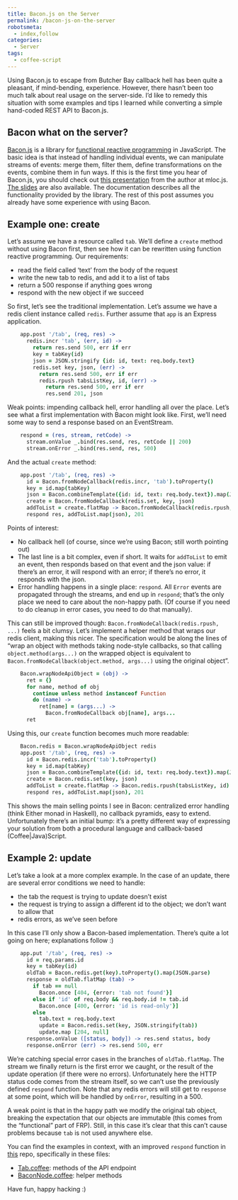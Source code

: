 ```yaml
---
title: Bacon.js on the Server
permalink: /bacon-js-on-the-server
robotsmeta:
  - index,follow
categories:
  - Server
tags:
  - coffee-script
---
```


Using Bacon.js to escape from Butcher Bay callback hell has been quite a pleasant, if mind-bending, experience. However, there hasn’t been too much talk about real usage on the server-side. I’d like to remedy this situation with some examples and tips I learned while converting a simple hand-coded REST API to Bacon.js.

<!-- more -->

## Bacon what on the server?

[Bacon.js][1] is a library for [functional reactive programming][2] in JavaScript. The basic idea is that instead of handling individual events, we can manipulate streams of events: merge them, filter them, define transformations on the events, combine them in fun ways. If this is the first time you hear of Bacon.js, you should check out [this presentation][3] from the author at mloc.js. [The slides][4] are also available. The documentation describes all the functionality provided by the library. The rest of this post assumes you already have some experience with using Bacon.

 [1]: https://github.com/raimohanska/bacon.js
 [2]: http://en.wikipedia.org/wiki/Functional_reactive_programming
 [3]: http://www.ustream.tv/recorded/29299079
 [4]: https://github.com/raimohanska/bacon-mloc

## Example one: create

Let’s assume we have a resource called `tab`. We’ll define a `create` method without using Bacon first, then see how it can be rewritten using function reactive programming. Our requirements:

*   read the field called ‘text’ from the body of the request
*   write the new tab to redis, and add it to a list of tabs
*   return a 500 response if anything goes wrong
*   respond with the new object if we succeed

So first, let’s see the traditional implementation. Let’s assume we have a redis client instance called `redis`. Further assume that `app` is an Express application.

```coffeescript
    app.post '/tab', (req, res) ->
      redis.incr 'tab', (err, id) ->
        return res.send 500, err if err
        key = tabKey(id)
        json = JSON.stringify {id: id, text: req.body.text}
        redis.set key, json, (err) ->
          return res.send 500, err if err
          redis.rpush tabsListKey, id, (err) ->
            return res.send 500, err if err
            res.send 201, json
```


Weak points: impending callback hell, error handling all over the place. Let’s see what a first implementation with Bacon might look like. First, we’ll need some way to send a response based on an EventStream.

```coffeescript
    respond = (res, stream, retCode) ->
      stream.onValue _.bind(res.send, res, retCode || 200)
      stream.onError _.bind(res.send, res, 500)
```

And the actual `create` method:

```coffeescript
    app.post '/tab', (req, res) ->
      id = Bacon.fromNodeCallback(redis.incr, 'tab').toProperty()
      key = id.map(tabKey)
      json = Bacon.combineTemplate({id: id, text: req.body.text}).map(JSON.stringify)
      create = Bacon.fromNodeCallback(redis.set, key, json)
      addToList = create.flatMap -> Bacon.fromNodeCallback(redis.rpush, tabsListKey, id)
      respond res, addToList.map(json), 201
```

Points of interest:

*   No callback hell (of course, since we’re using Bacon; still worth pointing out)
*   The last line is a bit complex, even if short. It waits for `addToList` to emit an event, then responds based on that event and the json value: if there’s an error, it will respond with an error; if there’s no error, it responds with the json.
*   Error handling happens in a single place: `respond`. All `Error` events are propagated through the streams, and end up in `respond`; that’s the only place we need to care about the non-happy path. (Of course if you need to do cleanup in error cases, you need to do that manually).

This can still be improved though: `Bacon.fromNodeCallback(redis.rpush, ...)` feels a bit clumsy. Let’s implement a helper method that wraps our redis client, making this nicer. The specification would be along the lines of “wrap an object with methods taking node-style callbacks, so that calling `object.method(args...)` on the wrapped object is equivalent to `Bacon.fromNodeCallback(object.method, args...)` using the original object”.

```coffeescript
    Bacon.wrapNodeApiObject = (obj) ->
      ret = {}
      for name, method of obj
        continue unless method instanceof Function
        do (name) ->
          ret[name] = (args...) ->
            Bacon.fromNodeCallback obj[name], args...
      ret
```

Using this, our `create` function becomes much more readable:

```coffeescript
    Bacon.redis = Bacon.wrapNodeApiObject redis
    app.post '/tab', (req, res) ->
      id = Bacon.redis.incr('tab').toProperty()
      key = id.map(tabKey)
      json = Bacon.combineTemplate({id: id, text: req.body.text}).map(JSON.stringify)
      create = Bacon.redis.set(key, json)
      addToList = create.flatMap -> Bacon.redis.rpush(tabsListKey, id)
      respond res, addToList.map(json), 201
```

This shows the main selling points I see in Bacon: centralized error handling (think Either monad in Haskell), no callback pyramids, easy to extend. Unfortunately there’s an initial bump: it’s a pretty different way of expressing your solution from both a procedural language and callback-based (Coffee|Java)Script.

## Example 2: update

Let’s take a look at a more complex example. In the case of an update, there are several error conditions we need to handle:

*   the tab the request is trying to update doesn’t exist
*   the request is trying to assign a different id to the object; we don’t want to allow that
*   redis errors, as we’ve seen before

In this case I’ll only show a Bacon-based implementation. There’s quite a lot going on here; explanations follow :)

```coffeescript
    app.put '/tab', (req, res) ->
      id = req.params.id
      key = tabKey(id)
      oldTab = Bacon.redis.get(key).toProperty().map(JSON.parse)
      response = oldTab.flatMap (tab) ->
        if tab == null
          Bacon.once [404, {error: 'tab not found'}]
        else if 'id' of req.body && req.body.id != tab.id
          Bacon.once [400, {error: 'id is read-only'}]
        else
          tab.text = req.body.text
          update = Bacon.redis.set(key, JSON.stringify(tab))
          update.map [204, null]
      response.onValue ([status, body]) -> res.send status, body
      response.onError (err) -> res.send 500, err
```

We’re catching special error cases in the branches of `oldTab.flatMap`. The stream we finally return is the first error we caught, or the result of the update operation (if there were no errors). Unfortunately here the HTTP status code comes from the stream itself, so we can’t use the previously defined `respond` function. Note that any redis errors will still get to `response` at some point, which will be handled by `onError`, resulting in a 500.

A weak point is that in the happy path we modify the original tab object, breaking the expectation that our objects are immutable (this comes from the “functional” part of FRP). Still, in this case it’s clear that this can’t cause problems because `tab` is not used anywhere else.

You can find the examples in context, with an improved `respond` function in [this][5] repo, specifically in these files:

 [5]: https://github.com/abesto/shopping-list

*   [Tab.coffee][6]: methods of the API endpoint
*   [BaconNode.coffee][7]: helper methods

 [6]: https://github.com/abesto/shopping-list/blob/0fc09d5bec879a9f649ff1e2eac0e240e6ed3ad7/routes/Tab.coffee
 [7]: https://github.com/abesto/shopping-list/blob/0fc09d5bec879a9f649ff1e2eac0e240e6ed3ad7/BaconNode.coffee

Have fun, happy hacking :)
